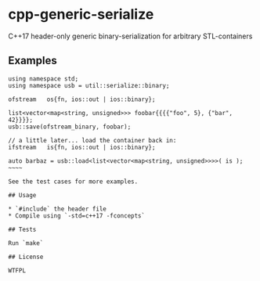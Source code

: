 # cpp-generic-serialize

C++17 header-only generic binary-serialization for arbitrary STL-containers


## Examples

~~~~~
using namespace std;
using namespace usb = util::serialize::binary;

ofstream   os{fn, ios::out | ios::binary};

list<vector<map<string, unsigned>>> foobar{{{{"foo", 5}, {"bar", 42}}}};
usb::save(ofstream_binary, foobar);

// a little later... load the container back in:
ifstream   is{fn, ios::out | ios::binary};

auto barbaz = usb::load<list<vector<map<string, unsigned>>>>( is );
~~~~

See the test cases for more examples.

## Usage

* `#include` the header file
* Compile using `-std=c++17 -fconcepts`

## Tests

Run `make`

## License

WTFPL
